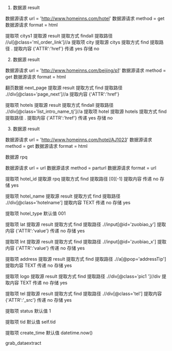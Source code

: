 1. 数据源 result

数据源请求 url = 'http://www.homeinns.com/hotel'
数据源请求 method = get
数据源请求 format = html

提取项 citys1
    提取源 result
    提取方式 findall
    提取路径 //ul[@class='ml_order_link']//a
提取项 city
    提取源 citys
    提取方式 find
    提取路径 .
    提取内容 {'ATTR':'href'}
    传递 yes
    存储 no

2. 数据源 result

数据源请求 url = 'http://www.homeinns.com/beijing/p1'
数据源请求 method = get
数据源请求 format = html

翻页数据 next_page
    提取源 result
    提取方式 find
    提取路径 .//div[@class='page_next']//a
    提取内容 {'ATTR':'href'}

提取项 hotels
    提取源 result
    提取方式 findall
    提取路径 .//div[@class='list_intro_name_tj']//a
提取项 hotel
    提取源 hotels
    提取方式 find
    提取路径 .
    提取内容 {'ATTR':'href'}
    传递 yes
    存储 no


3. 数据源 result

数据源请求 url = 'http://www.homeinns.com/hotel/AJ1023'
数据源请求 method = get
数据源请求 format = html

数据源 rpq

数据源请求 url = url
数据源请求 method = parturl
数据源请求 format = url

提取项 hotel_id
    提取源 rpq
    提取方式 find
    提取路径 [0][-1]
    提取内容 
    传递 no
    存储 yes

提取项 hotel_name
    提取源 result
    提取方式 find
    提取路径 .//div[@class='hotelname']
    提取内容 TEXT
    传递 no
    存储 yes

提取项 hotel_type
    默认值 001

提取项 lat
    提取源 result
    提取方式 find
    提取路径 .//input[@id='zuobiao_y']
    提取内容 {'ATTR':'value'}
    传递 no
    存储 yes

提取项 lnt
    提取源 result
    提取方式 find
    提取路径 .//input[@id='zuobiao_x']
    提取内容 {'ATTR':'value'}
    传递 no
    存储 yes

提取项 address
    提取源 result
    提取方式 find
    提取路径 .//a[@pop='addressTip']
    提取内容 TEXT
    传递 no
    存储 yes

提取项 logo
    提取源 result
    提取方式 find
    提取路径 .//div[@class='pic1 ']//div
    提取内容 TEXT
    传递 no
    存储 yes

提取项 tel
    提取源 result
    提取方式 find
    提取路径 .//div[@class='tel']
    提取内容 {'ATTR':'_src'}
    传递 no
    存储 yes

提取项 status
    默认值 1

提取项 tid
    默认值 self.tid

提取项 create_time
    默认值 datetime.now()


grab_dataextract